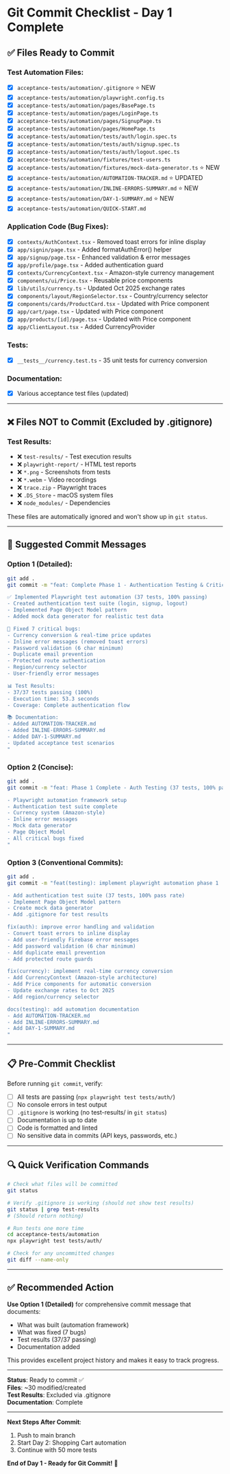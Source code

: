 # Git Commit Checklist - Day 1 Complete

## ✅ Files Ready to Commit

### Test Automation Files:
- [x] `acceptance-tests/automation/.gitignore` ⭐ NEW
- [x] `acceptance-tests/automation/playwright.config.ts`
- [x] `acceptance-tests/automation/pages/BasePage.ts`
- [x] `acceptance-tests/automation/pages/LoginPage.ts`
- [x] `acceptance-tests/automation/pages/SignupPage.ts`
- [x] `acceptance-tests/automation/pages/HomePage.ts`
- [x] `acceptance-tests/automation/tests/auth/login.spec.ts`
- [x] `acceptance-tests/automation/tests/auth/signup.spec.ts`
- [x] `acceptance-tests/automation/tests/auth/logout.spec.ts`
- [x] `acceptance-tests/automation/fixtures/test-users.ts`
- [x] `acceptance-tests/automation/fixtures/mock-data-generator.ts` ⭐ NEW
- [x] `acceptance-tests/automation/AUTOMATION-TRACKER.md` ⭐ UPDATED
- [x] `acceptance-tests/automation/INLINE-ERRORS-SUMMARY.md` ⭐ NEW
- [x] `acceptance-tests/automation/DAY-1-SUMMARY.md` ⭐ NEW
- [x] `acceptance-tests/automation/QUICK-START.md`

### Application Code (Bug Fixes):
- [x] `contexts/AuthContext.tsx` - Removed toast errors for inline display
- [x] `app/signin/page.tsx` - Added formatAuthError() helper
- [x] `app/signup/page.tsx` - Enhanced validation & error messages
- [x] `app/profile/page.tsx` - Added authentication guard
- [x] `contexts/CurrencyContext.tsx` - Amazon-style currency management
- [x] `components/ui/Price.tsx` - Reusable price components
- [x] `lib/utils/currency.ts` - Updated Oct 2025 exchange rates
- [x] `components/layout/RegionSelector.tsx` - Country/currency selector
- [x] `components/cards/ProductCard.tsx` - Updated with Price component
- [x] `app/cart/page.tsx` - Updated with Price component
- [x] `app/products/[id]/page.tsx` - Updated with Price component
- [x] `app/ClientLayout.tsx` - Added CurrencyProvider

### Tests:
- [x] `__tests__/currency.test.ts` - 35 unit tests for currency conversion

### Documentation:
- [x] Various acceptance test files (updated)

---

## ❌ Files NOT to Commit (Excluded by .gitignore)

### Test Results:
- ❌ `test-results/` - Test execution results
- ❌ `playwright-report/` - HTML test reports
- ❌ `*.png` - Screenshots from tests
- ❌ `*.webm` - Video recordings
- ❌ `trace.zip` - Playwright traces
- ❌ `.DS_Store` - macOS system files
- ❌ `node_modules/` - Dependencies

These files are automatically ignored and won't show up in `git status`.

---

## 🚀 Suggested Commit Messages

### Option 1 (Detailed):
```bash
git add .
git commit -m "feat: Complete Phase 1 - Authentication Testing & Critical Bug Fixes

✅ Implemented Playwright test automation (37 tests, 100% passing)
- Created authentication test suite (login, signup, logout)
- Implemented Page Object Model pattern
- Added mock data generator for realistic test data

🐛 Fixed 7 critical bugs:
- Currency conversion & real-time price updates
- Inline error messages (removed toast errors)
- Password validation (6 char minimum)
- Duplicate email prevention
- Protected route authentication
- Region/currency selector
- User-friendly error messages

📊 Test Results:
- 37/37 tests passing (100%)
- Execution time: 53.3 seconds
- Coverage: Complete authentication flow

📚 Documentation:
- Added AUTOMATION-TRACKER.md
- Added INLINE-ERRORS-SUMMARY.md
- Added DAY-1-SUMMARY.md
- Updated acceptance test scenarios
"
```

### Option 2 (Concise):
```bash
git add .
git commit -m "feat: Phase 1 Complete - Auth Testing (37 tests, 100% pass) + 7 Bug Fixes

- Playwright automation framework setup
- Authentication test suite complete
- Currency system (Amazon-style)
- Inline error messages
- Mock data generator
- Page Object Model
- All critical bugs fixed
"
```

### Option 3 (Conventional Commits):
```bash
git add .
git commit -m "feat(testing): implement playwright automation phase 1

- Add authentication test suite (37 tests, 100% pass rate)
- Implement Page Object Model pattern
- Create mock data generator
- Add .gitignore for test results

fix(auth): improve error handling and validation
- Convert toast errors to inline display
- Add user-friendly Firebase error messages
- Add password validation (6 char minimum)
- Add duplicate email prevention
- Add protected route guards

fix(currency): implement real-time currency conversion
- Add CurrencyContext (Amazon-style architecture)
- Add Price components for automatic conversion
- Update exchange rates to Oct 2025
- Add region/currency selector

docs(testing): add automation documentation
- Add AUTOMATION-TRACKER.md
- Add INLINE-ERRORS-SUMMARY.md
- Add DAY-1-SUMMARY.md
"
```

---

## 📋 Pre-Commit Checklist

Before running `git commit`, verify:

- [ ] All tests are passing (`npx playwright test tests/auth/`)
- [ ] No console errors in test output
- [ ] `.gitignore` is working (no test-results/ in `git status`)
- [ ] Documentation is up to date
- [ ] Code is formatted and linted
- [ ] No sensitive data in commits (API keys, passwords, etc.)

---

## 🔍 Quick Verification Commands

```bash
# Check what files will be committed
git status

# Verify .gitignore is working (should not show test results)
git status | grep test-results
# (Should return nothing)

# Run tests one more time
cd acceptance-tests/automation
npx playwright test tests/auth/

# Check for any uncommitted changes
git diff --name-only
```

---

## ✅ Recommended Action

**Use Option 1 (Detailed)** for comprehensive commit message that documents:
- What was built (automation framework)
- What was fixed (7 bugs)
- Test results (37/37 passing)
- Documentation added

This provides excellent project history and makes it easy to track progress.

---

**Status**: Ready to commit ✅  
**Files**: ~30 modified/created  
**Test Results**: Excluded via .gitignore  
**Documentation**: Complete  

---

**Next Steps After Commit**:
1. Push to main branch
2. Start Day 2: Shopping Cart automation
3. Continue with 50 more tests

**End of Day 1 - Ready for Git Commit!** 🎉
